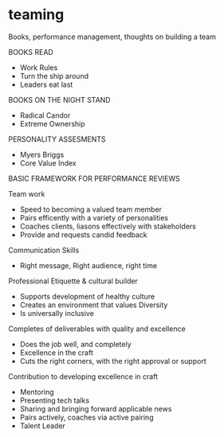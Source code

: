 # teaming
Books, performance management, thoughts on building a team

BOOKS READ
- Work Rules
- Turn the ship around
- Leaders eat last

BOOKS ON THE NIGHT STAND
- Radical Candor
- Extreme Ownership

PERSONALITY ASSESMENTS
- Myers Briggs
- Core Value Index


BASIC FRAMEWORK FOR PERFORMANCE REVIEWS

Team work
- Speed to becoming a valued team member
- Pairs efficently with a variety of personalities
- Coaches clients, liasons effectively with stakeholders
- Provide and requests candid feedback

Communication Skills
- Right message, Right audience, right time

Professional Etiquette & cultural builder
- Supports development of healthy culture
- Creates an environment that values Diversity
- Is universally inclusive

Completes of deliverables with quality and excellence
- Does the job well, and completely
- Excellence in the craft
- Cuts the right corners, with the right approval or support

Contribution to developing excellence in craft
- Mentoring
- Presenting tech talks
- Sharing and bringing forward applicable news
- Pairs actively, coaches via active pairing
- Talent Leader

